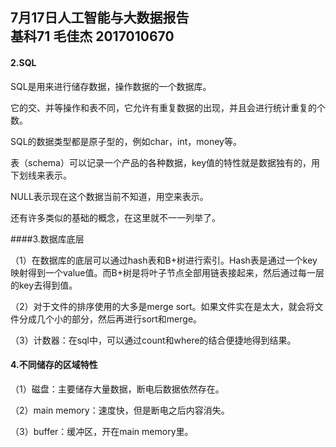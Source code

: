 ## 7月17日人工智能与大数据报告<br/>基科71 毛佳杰 2017010670

#### 2.SQL

SQL是用来进行储存数据，操作数据的一个数据库。

它的交、并等操作和表不同，它允许有重复数据的出现，并且会进行统计重复的个数。

SQL的数据类型都是原子型的，例如char，int，money等。

表（schema）可以记录一个产品的各种数据，key值的特性就是数据独有的，用下划线来表示。

NULL表示现在这个数据当前不知道，用空来表示。

还有许多类似的基础的概念，在这里就不一一列举了。

####3.数据库底层

（1）在数据库的底层可以通过hash表和B+树进行索引。Hash表是通过一个key映射得到一个value值。而B+树是将叶子节点全部用链表接起来，然后通过每一层的key去得到值。

（2）对于文件的排序使用的大多是merge sort。如果文件实在是太大，就会将文件分成几个小的部分，然后再进行sort和merge。

（3）计数器：在sql中，可以通过count和where的结合便捷地得到结果。

#### 4.不同储存的区域特性

（1）磁盘：主要储存大量数据，断电后数据依然存在。

（2）main memory：速度快，但是断电之后内容消失。

（3）buffer：缓冲区，开在main memory里。



